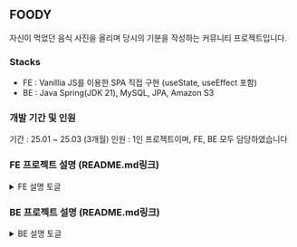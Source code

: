 ## FOODY

자신이 먹었던 음식 사진을 올리며 당시의 기분을 작성하는 커뮤니티 프로젝트입니다.

### Stacks

- FE : Vanillia JS를 이용한 SPA 직접 구현 (useState, useEffect 포함)
- BE : Java Spring(JDK 21), MySQL, JPA, Amazon S3

### 개발 기간 및 인원

기간 : 25.01 ~ 25.03 (3개월)
인원 : 1인 프로젝트이며, FE, BE 모두 담당하였습니다

### FE 프로젝트 설명 (README.md링크)

  <details>
  <summary>FE 설명 토글</summary>
  
  ## 실행 방법

VSCode의 Live Server로 실행됩니다.

    다만, Live Server는 폴더 구조로 라우팅을 구현하므로, 이에 대한 설정을 바꿔 항상 루트에 위치한 `index.html`로 라우팅되도록 구현해야 합니다.

    1. `ctrl + shift + p`를 누른 뒤, settings **"Preferences: Open User Settings(JSON)"**을 열어주세요.
    2. `"liveServer.settings.file": "index.html"`를 그대로 추가해주세요. 해당 설정은 라우팅시 파일을 루트에 위치한 `index.html`로 고정하는 역할을 합니다.
    3. Live Server를 실행시키면 프로젝트에 위치한 `router.js`로 자동 라우팅됩니다.

    ## 주요 개념

    - 프로젝트 루프에 위치한 `index.html`의 화면에 내용을 구성하며, 라우팅간 페이지 구성요소를 교체하는 SPA 방식으로 작동합니다. <br/>
    - 3️⃣ `router.js`를 토대로 라우팅이 진행됩니다. <br />
    브라우저로 요청된 URL을 토대로 알맞는 컴포넌트를 토대로 2️⃣의 구성요소를 교체하는 방식입니다. <br />

    ```
    <body>
        <header id="app-header"></header>   // 1️⃣ 헤더 컴포넌트
        <div id="app"></div>                // 2️⃣ 핵심 로직 구현 영역
        <script type="module" src="/router.js"></script> // 3️⃣ SPA 라우팅 구현 함수
      </body>

    ```

    - ✅ `BaseComponent.js`는 아래 모든 종류의 컴포넌트의 상위 클래스입니다.
        - 1️⃣ `Component.js`는 **특정 요소**에 원하는 요소를 **자식으로 추가**하는 컴포넌트입니다.
        - 2️⃣ `InlineComponent.js` 는 **특정 요소를 대체**하는 컴포넌트입니다.
        - 3️⃣ `PortalComponent.js`는 모달과 같이 **Portal에 적용**하기 위한 컴포넌트입니다.
    - 💡`StateMangaer.js` 는 useState 상태 관리 로직을 제공하는 클래스입니다.
    - 🔧 `EffectManager.js` 는 useEffect 로직을 제공하는 클래스입니다.

    ## 폴더 구조

    ```
    ├── README.md
    ├── components
    │   ├── common
    │   │   ├── BaseComponent.js   // ✅
    │   │   ├── Component.js       // 1️⃣
    │   │   ├── InlineComponent.js // 2️⃣
    │   │   ├── PortalComponent.js // 3️⃣
    │   │   ├── StateManager.js    // 💡
    │   │   ├── EffectManager.js   // 🔧
    │   │   ├── Button
    │   │   │   ├── Button.css
    │   │   │   └── Button.js
    │   │   ├── Header
    │   │   │   ├── Header.css
    │   │   │   └── Header.js
    │   │   ├── Modal
    │   │   │   ├── Modal.css
    │   │   │   └── Modal.js
    │   │   ├── TextInput
    │   │   │   ├── TextInput.css
    │   │   │   └── TextInput.js
    │   │   ├── Textarea
    │   │   │   ├── Textarea.css
    │   │   │   └── Textarea.js
    │   │   └── Toast
    │   │       ├── Toast.css
    │   │       └── Toast.js
    │   └── pages                 // 라우트간 공용 컴포넌트
    │       └── post
    │           ├── Comment.css
    │           ├── Comment.js
    │           ├── PostCard.css
    │           └── PostCard.js
    ├── index.html
    ├── lib                       // 유틸함수
    │   ├── utils
    │   │   ├── auth.js           // 유저 인증 관련
    │   │   ├── date.js           // 시간 처리 관련
    │   │   └── number.js         // 숫자 처리 관련
    │   └── validation
    │       ├── inputValidations.js // 인풋 태그 유효성 검사 관련
    │       └── postValidations.js  // 게시글 유효성 검사 관련
    ├── pages
    │   ├── auth
    │   │   ├── Login.js          // 로그인 페이지
    │   │   ├── Mypage.js         // 회원정보 수정 페이지
    │   │   ├── PasswordChange.js // 비밀번호 수정 페이지
    │   │   └── Register.js       // 회원가입 페이지
    │   └── post
    │       ├── PostDetail.js     // 게시글 디테일 페이지
    │       ├── PostList.js       // 게시글 목록 페이지
    │       ├── PostModify.js     // 게시글 수정 페이지
    │       └── PostWrite.js      // 게시글 작성 페이지
    ├── public
    │   ├── data
    │   │   └── routes.js         // 라우트 정보
    ├── reset.css
    ├── router.js
    ├── service
    │   ├── Fetch.js              // 기본 페칭 함수
    │   ├── endpoints.js          // 엔드포인트 상수
    │   ├── postService.js        // 게시글 관련 API
    │   ├── userService.js        // 유저 관련 API
    │   └── utilService.js        // 이미지 업로드 등 서비스 미특정 API
    ├── style.css
    └── styles
        ├── auth
        │   ├── login.css
        │   ├── mypage.css
        │   ├── password_change.css
        │   └── register.css
        └── post
            ├── detail.css
            ├── list.css
            ├── modify.css
            └── write.css
    ```

    ## 회고 통합 저장소

    <details>
    <summary>📌 SPA 회고 (바닐라 자바스크립트)</summary>

    ### 회고

    정말 뜻깊었지만 매우 불쾌했던 구현과정이었습니다.

    처음에는 MPA (페이지당 HTML, CSS, JS)로 구현하려고 하다보니, HTML마다 중복되는 내용에 대한 처리, 매우 더러워지는 파일 · 폴더 구조로 인해 참지 못하고 기존에 익숙했던 리액트 방식으로 전환하였습니다.

    SPA를 구현하면서도 순탄하지만은 않았습니다. *(아직 해결하지 못한 이슈도 있습니다.)*

    클래스 컴포넌트 구조로 컴포넌트를 설계하고 렌더링, 이벤트 위임 등 고려해야 하는 사항들이 많았습니다.

    리액트에서는 당연하게 여겨졌던 것들이 작동하는데 추가적인 인풋이 필요한 사실에 충격을 많이 받았습니다.

    ### 고려했던 사항

    - 클래스 vs 함수형 컴포넌트 중에 **클래스 컴포넌트를 선택한 이유**
    리액트는 클래스 → 함수형 컴포넌트로 더 편리하도록 진화하였는데 그 과정을 몸소 느껴보고자 클래스 컴포넌트로 구현하였습니다.
    다만, 역시나 클래스 컴포넌트는 불편한 점들이 많았습니다.
        1. `this 바인딩`이 필요하다. (생명주기 메소드)
        2. 상속이 된다는 점이 오히려 불편하게 다가왔다.

            함수형 컴포넌트에서는 각 컴포넌트가 독립적으로 존재해서 사용할 수 있어 자유도가 높았던 반면, 클래스형 컴포넌트는 부모 컴포넌트 아래 구현되다 보니 생명주기, 메소드 등 신경써야 했던 부분들이 많았습니다.

    - **폴더 구조** 정리 (리팩토링)

        개발을 깔끔하게 해서 동료가(kevin) 코드를 이해하는데 1초의 시간도 걸리지 않도록 코드 및 프로젝트를 관리하는 것도 개발자에게 중요한 능력중 하나라고 생각합니다.

        오늘 `kevin`의 강의에서 **“폴더 및 파일 구조는 같이 봐야하는 코드끼리 모아놓아져 있어야 한다”**는 말씀을 토대로 최대한 관심사가 비슷한 코드들끼리 구조화하려고 노력했습니다.

        cf) `Next.js`의 폴더 구조를 비슷하게 따라해았습니다. (Page Router)

        혹시라도 추후에 바닐라 JS → React → Next.js 로 마이그레이션 할 수 있다고 생각했기 때문이기도 합니다.

    - **개인 코드 리뷰 및 기록 남기기**
        1. 바닐라 JS로 useState, useEffect 훅 개발 https://github.com/100-hours-a-week/2-noah-kim-community/pull/14
        2. S3 이미지 업로드 기능 https://github.com/100-hours-a-week/2-noah-kim-community/pull/17

        수정해야할 사항들을 리뷰후에 반영하는 방식으로 연습해서 현업에 나가서도 코드 리뷰하는 습관을 들이도록 노력했습니다.

        단, 아직은 제가 만든 코드를 제가 보는거라 **사소한 에러들 밖에 보이지 않습니다.**

        경험이 쌓이고 실력이 쌓이면 코드 구조 혹은  효율적으로 변경할 수 있는 눈이 생기기를 기대해봅니다..


    ### 신기했던 것 / 불편했던 점들

    - CSS 적용이 전역으로 되는 문제
    `CSS Module` 혹은 `Tailwindcss`와 같은 방법으로 개발을 하다보면 전역 CSS에 대한 고려를 하지 않아도 되었는데, 타 컴포넌트에서 자꾸 스타일이 치고 들어와서 HTML 속성명을 고민하는 시간과, 중복 CSS가 발생하지 않도록 고려하는 과정에서 시간적 소요가 있었습니다.
    - JSX의 소중함
        1. `template()` 함수에서 HTML을 작성하였는데, 문자열 안에 작성하다 보니 코드 에디터의 기능을 일절 사용하지 못했습니다. (자동 완성, 속성 추천 등)
        2. JSX에서 자동으로 변환해주던 것들
            1. `map()` 함수에서 `.join(””)` 없이 각 원소를 렌더링

                `map()`이 배열을 반환한다는 사실을 망각한채, 리액트에서는 `map()`을 사용하면 당연히 각 요소를 렌더링한다고 생각했었음. 이는, JSX가 지원하는 기능이었던 것.

            2. 조건부 렌더링의 편리함

                삼항 연산자, && 연산자 등으로 State에 따른 조건 렌더링을 편하게 했었는데, 바닐라 JS 환경에서는 아래 코드와 같이 작성하면 `<` 를 인식하지 못하였다. 생각해보면 당연했는데 이 또한 충격받았다.

                ```jsx
                return `
                	${isDone ? <div>It is Done</div> : <div>Not Done</div>}
                `

                ```


    ### 추가

    저는 리액트 개발할때 클래스를 거의 사용하지 않았었습니다.

    심지어는 “자바스크립트에서 클래스를 도데체 왜 알아야하지?”를 고수하던 개발자였는데, 이번 기회로 생각이 조금 바뀌었습니다.

    클래스 문법에 익숙해지다 보니, 함수형 컴포넌트 내부에서 모듈처럼 함수들을 관리하면 생각보다 사용하기 편리할 것 같다고 생각해서, 다음 프로젝트때 한번 적용해보면 좋을 것 같습니다.

    - handlers를 묶으면 좋을 것 같습니다. 중구난방 이벤트 핸들러 함수들이 퍼져있는게 마음에 안들었는데 클래스로 묶어버리면 MVC처럼 관심사 분리가 잘될 것 같습니다.

    ```jsx
    import { useState } from 'react'
    import { useNavigate } from 'react-router-dom'

    // 🎯 핸들러들을 묶어서 관리하는 클래스
    class LoginHandlers {
      constructor(setUser, navigate) {
        this.setUser = setUser
        this.navigate = navigate
      }

      login = () => {
        // 로그인 로직 (예제에서는 간단한 사용자 정보 저장)
        this.setUser({ username: 'testUser', isLoggedIn: true })
        alert('로그인 성공!')
        this.navigate('/dashboard') // 로그인 후 이동
      }

      logout = () => {
        this.setUser({ username: '', isLoggedIn: false })
        alert('로그아웃 되었습니다.')
      }

      routeToSignup = () => {
        this.navigate('/signup')
      }
    }

    // 🎯 함수형 컴포넌트 (핸들러 클래스를 활용)
    const Login = () => {
      const [user, setUser] = useState({ username: '', isLoggedIn: false })
      const navigate = useNavigate()

      // 🔥 LoginHandlers 인스턴스 생성 후 활용
      const handlers = new LoginHandlers(setUser, navigate)

      return (
        <div style={{ textAlign: 'center', marginTop: '50px' }}>
          <h1>로그인 페이지</h1>

          {user.isLoggedIn ? (
            <>
              <p>안녕하세요, {user.username}님!</p>
              <button onClick={handlers.logout}>로그아웃</button>
            </>
          ) : (
            <>
              <button onClick={handlers.login}>로그인</button>
              <button onClick={handlers.routeToSignup} style={{ marginLeft: '10px' }}>
                회원가입
              </button>
            </>
          )}
        </div>
      )
    }

    export default Login

    ```

  </details>
    
    


### BE 프로젝트 설명 (README.md링크)

 <details>
  <summary>BE 설명 토글</summary>
## 실행 방법

1. 비밀키를 추가해야 합니다. _(당연히 비공개입니다.)_

   [`application.properties`](http://application.properties) (JWT 관련 비밀값)

   [`application-private.properties`](http://application-private.properties) (S3 관련 비밀값)

## 주요 개념

- 각 서비스별로 파일을 분리하여 `domain` 폴더 아래 정리했습니다.

## 폴더 구조

```
├── KtcApplication.java
├── SpringConfig.java
└── domain
    ├── S3                    // S3 서비스 관련
    │   ├── S3Config.java
    │   ├── S3Controller.java // 이미지 삭제, 이미지 업로드
    │   ├── S3Service.java
    │   └── response
    │       └── ImageUploadResponse.java
    ├── post
    │   ├── controller        // 게시글 관련
    │   │   └── PostController.java
    │   ├── dto
    │   │   ├── request
    │   │   │   ├── comment
    │   │   │   │   ├── CommentCreateRequest.java
    │   │   │   │   └── CommentUpdateRequest.java
    │   │   │   ├── like
    │   │   │   └── post
    │   │   │       ├── PostCreateRequest.java
    │   │   │       ├── PostListResponse.java
    │   │   │       └── PostModifyRequest.java
    │   │   └── response
    │   │       ├── comment
    │   │       │   ├── CommentCreateResponse.java
    │   │       │   └── CommentUpdateResponse.java
    │   │       └── post
    │   │           └── PostDetailResponse.java
    │   ├── entity
    │   │   ├── Comment.java
    │   │   ├── Like.java
    │   │   └── Post.java
    │   ├── repository
    │   │   ├── CommentRepository.java
    │   │   ├── LikeRepository.java
    │   │   └── PostRepository.java
    │   └── service
    │       ├── CommentService.java
    │       ├── LikeService.java
    │       └── PostService.java
    ├── user
    │   ├── controller
    │   │   └── UserController.java
    │   ├── dto
    │   │   ├── request
    │   │   │   ├── LoginRequest.java
    │   │   │   ├── ModifyRequest.java
    │   │   │   ├── PasswordModifyRequest.java
    │   │   │   └── RegisterRequest.java
    │   │   └── response
    │   │       ├── CreateResponse.java
    │   │       ├── LoginResponse.java
    │   │       ├── RegisterResponse.java
    │   │       └── UserDataResponse.java
    │   ├── entity
    │   │   └── User.java
    │   ├── repository
    │   │   ├── JpaUserRepository.java
    │   │   └── UserRepository.java
    │   └── service
    │       └── UserService.java
    └── utils
        ├── response
        │   ├── CommonResponse.java         // 공통 응답 형식
        │   ├── CustomException.java
        │   ├── GlobalExceptionHandler.java
        │   └── errorcode                   // 각 서비스별 응답 에러 코드
        │       ├── AuthErrorCode.java
        │       ├── CommentErrorCode.java
        │       ├── ErrorCode.java
        │       ├── JwtErrorCode.java
        │       ├── PostErrorCode.java
        │       └── S3ErrorCode.java
        └── security                        // JWT, 비밀번호 해싱 등 보안 관련
            ├── JwtProperties.java
            ├── JwtUtils.java
            └── PasswordUtils.java

```

### 회고

1. FE 개발자로써는 처음으로 BE 개발을 해보면서 어떤 로직이 불편하고 손이 많이가는지 약간은 이해하게 되었습니다.

   특히, 무한스크롤이랑 페이지네이션 방식 중에서 어떤 방식이 BE 입장에서 불편한지 항상 궁금했는데, 별반 차이가 없는것 같습니다.

1. 이번 과제를 하면서 가장 크게 느낀점은 한 분야에서만 능력자가 되기도 힘들겠다는 점입니다.

   이번 부트캠프 시작하면서 야심차게 백엔드 개발을 해보려고 했는데, 생각보다 첩첩산중인 것을 느꼈습니다.

   CRUD 개발은 기본이며, JPA, ERD 설계, 동시성 처리, AOP… 등등 할게 많았습니다.

   그렇다고 FE 개발이 편하고 좋은 것은 아닙니다.

   오히려 공부할게 많지만, 지금까지 해왔던 프로젝트가 대부분 FE 였어서 비교적 편리하게 진행한 것 같습니다.

</details>
